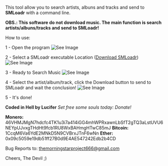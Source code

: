 This tool allow you to search artists, albuns and tracks and send to **SMLoadr** with a command line. 

**OBS.: This software do not download music. The main function is search artists/albuns/tracks and send to SMLoadr!**

How to use: 

1 - Open the program ![See Image](https://imgur.com/iqxo1yL.png)

2 - Select a SMLoadr executable Location ([Download SMLoadr](https://git.teknik.io/SMLoadrDev/SMLoadr/releases)) ![See Image](https://imgur.com/uz7mFL7.png)

3 - Ready to Search Music ![See Image](https://imgur.com/o6ASTbN.png)

4 - Select the artist/album/track, click the Download button to send to SMLoadr and wait the conclusion! ![See Image](https://imgur.com/F6ej47f.png)

5 - It's done!


**Coded in Hell by Lucifer** 
*Set free some souls today: Donate!*

**Monero:** 46VHMJMgN7hdcfc4TK1u3i7a414iGG4mhWPRxawnLbSfT2gTQ3aLstUVU6NEYpUJvxgTHdHt9fcb1RU8WxBAHmgHTwC85mJ
**Bitcoin:** 1CcqM6Va6YdE2MNkD5N9CVBrxJTnF6wNn
**Ether:** 0x09c5059e19db51ff27B0d9E4AE547242Edb2b4CD


Bug Reports to: themorningstarproject666@gmail.com

Cheers, The Devil ;)
